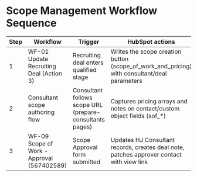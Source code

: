 # Scope Management Workflow Sequence

| Step | Workflow | Trigger | HubSpot actions | Result |
| --- | --- | --- | --- | --- |
| 1 | WF-01 Update Recruiting Deal (Action 3) | Recruiting deal enters qualified stage | Writes the scope creation button (scope_of_work_and_pricing) with consultant/deal parameters | Consultant receives scope launch link |
| 2 | Consultant scope authoring flow | Consultant follows scope URL (prepare-consultants pages) | Captures pricing arrays and notes on contact/custom object fields (sof_*) | Scope request staged for approval |
| 3 | WF-09 Scope of Work - Approval (567402589) | Scope Approval form submitted | Updates HJ Consultant records, creates deal note, patches approver contact with view link | Approval decision recorded and shared |
